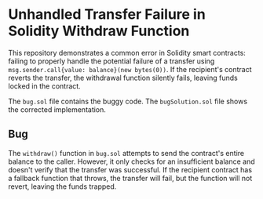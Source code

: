 # Unhandled Transfer Failure in Solidity Withdraw Function

This repository demonstrates a common error in Solidity smart contracts: failing to properly handle the potential failure of a transfer using `msg.sender.call{value: balance}(new bytes(0))`.  If the recipient's contract reverts the transfer, the withdrawal function silently fails, leaving funds locked in the contract.

The `bug.sol` file contains the buggy code. The `bugSolution.sol` file shows the corrected implementation.

## Bug

The `withdraw()` function in `bug.sol` attempts to send the contract's entire balance to the caller.  However, it only checks for an insufficient balance and doesn't verify that the transfer was successful.  If the recipient contract has a fallback function that throws, the transfer will fail, but the function will not revert, leaving the funds trapped.